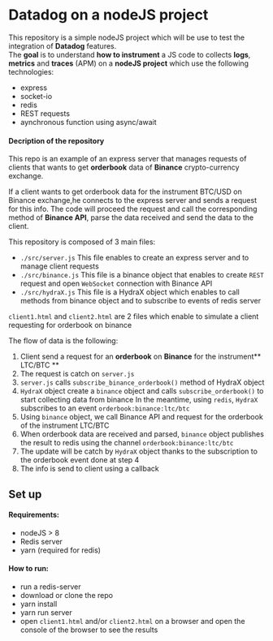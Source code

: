 # Datadog on a nodeJS project

This repository is a simple nodeJS project which will be use to test the integration of **Datadog** features.  
The **goal** is to understand **how to instrument** a JS code to collects **logs**, **metrics** and **traces** (APM) on a **nodeJS project** which use the following technologies:  
* express
* socket-io
* redis
* REST requests
* aynchronous function using async/await

#### Decription of the repository
This repo is an example of an express server that manages requests of clients that wants to get **orderbook** data of **Binance** crypto-currency exchange.

If a client wants to get orderbook data for the instrument BTC/USD on Binance exchange,he connects to the express server and sends a request for this info. 
The code will proceed the request and call the corresponding method of **Binance API**, parse the data received and send the data to the client.

This repository is composed of 3 main files: 
* `./src/server.js`
This file enables to create an express server and to manage client requests
* `./src/binance.js`
This file is a binance object that enables to create `REST` request and open `WebSocket` connection with Binance API
* `./src/hydraX.js`
This file is a HydraX object which enables to call methods from binance object and to subscribe to events of redis server 

`client1.html` and `client2.html` are 2 files which enable to simulate a client requesting for orderbook on binance

The flow of data is the following: 
1. Client send a request for an **orderbook** on **Binance** for the instrument** LTC/BTC **
2. The request is catch on `server.js`  
3. `server.js` calls `subscribe_binance_orderbook()` method of HydraX object
4. `HydraX` object create a `binance` object and calls `subscribe_orderbook()` to start collecting data from binance
In the meantime, using `redis`, `HydraX` subscribes to an event `orderbook:binance:ltc/btc`
5. Using `binance` object, we call Binance API and request for the orderbook of the instrument LTC/BTC
6. When orderbook data are received and parsed, `binance` object publishes the result to redis using the channel `orderbook:binance:ltc/btc`
7. The update will be catch by `HydraX` object thanks to the subscription to the orderbook event done at step 4
8. The info is send to client using a callback

## Set up 
#### Requirements:
* nodeJS > 8
* Redis server
* yarn (required for redis)

#### How to run:
* run a redis-server
* download or clone the repo
* yarn install 
* yarn run server
* open `client1.html` and/or `client2.html` on a browser and open the console of the browser to see the results







  